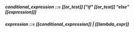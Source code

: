 ##### conditional_expression ::= [[or_test]] ["if" [[or_test]] "else" [[expression]]]
##### expression ::= [[conditional_expression]] | [[lambda_expr]] 